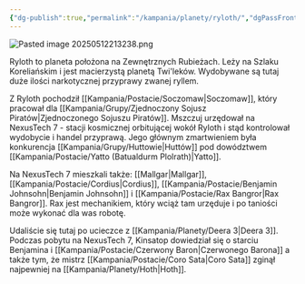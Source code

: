 ```yaml
---
{"dg-publish":true,"permalink":"/kampania/planety/ryloth/","dgPassFrontmatter":true}
---
```


![Pasted image 20250512213238.png](/img/user/Pasted%20image%2020250512213238.png)

Ryloth to planeta położona na Zewnętrznych Rubieżach. Leży na Szlaku Koreliańskim i jest macierzystą planetą Twi'leków. Wydobywane są tutaj duże ilości narkotycznej przyprawy zwanej ryllem.

Z Ryloth pochodził [[Kampania/Postacie/Soczomaw\|Soczomaw]], który pracował dla [[Kampania/Grupy/Zjednoczony Sojusz Piratów\|Zjednoczonego Sojuszu Piratów]]. Mszczuj urzędował na NexusTech 7 - stacji kosmicznej orbitującej wokół Ryloth i stąd kontrolował wydobycie i handel przyprawą. Jego głównym zmartwieniem była konkurencja [[Kampania/Grupy/Huttowie\|Huttów]] pod dowództwem [[Kampania/Postacie/Yatto (Batualdurm Plolrath)\|Yatto]].

Na NexusTech 7 mieszkali także: [[Mallgar\|Mallgar]], [[Kampania/Postacie/Cordius\|Cordius]], [[Kampania/Postacie/Benjamin Johnsohn\|Benjamin Johnsohn]] i [[Kampania/Postacie/Rax Bangror\|Rax Bangror]]. Rax jest mechanikiem, który wciąż tam urzęduje i po taniości może wykonać dla was robotę.

Udaliście się tutaj po ucieczce z [[Kampania/Planety/Deera 3\|Deera 3]]. Podczas pobytu na NexusTech 7, Kinsatop dowiedział się o starciu Benjamina i [[Kampania/Postacie/Czerwony Baron\|Czerwonego Barona]] a także tym, że mistrz [[Kampania/Postacie/Coro Sata\|Coro Sata]] zginął najpewniej na [[Kampania/Planety/Hoth\|Hoth]].